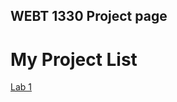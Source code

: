 
## WEBT 1330 Project page

<h1>My Project List</h1>

<a href="helloworld/index.html" target="_blank">Lab 1</a> 
